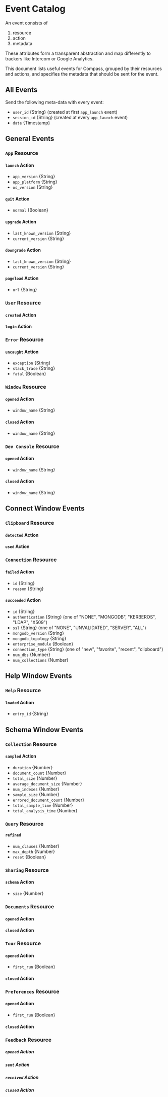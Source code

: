 # Event Catalog

An event consists of

1. resource
2. action
3. metadata

These attributes form a transparent abstraction and map differently to
trackers like Intercom or Google Analytics.

This document lists useful events for Compass, grouped by their resources
and actions, and specifies the metadata that should be sent for the event.

## All Events

Send the following meta-data with every event:

- `user_id` {String}       (created at first `app_launch` event)
- `session_id` {String}    (created at every `app_launch` event)
- `date` {Timestamp}

## General Events

### `App` Resource

#### `launch` Action
- `app_version` {String}
- `app_platform` {String}
- `os_version` {String}

#### `quit` Action
- `normal` {Boolean}

#### `upgrade` Action
- `last_known_version` {String}
- `current_version` {String}

#### `downgrade` Action
- `last_known_version` {String}
- `current_version` {String}

#### `pageload` Action
- `url` {String}

### `User` Resource

#### `created` Action

#### `login` Action

### `Error` Resource

#### `uncaught` Action
- `exception` {String}
- `stack_trace` {String}
- `fatal` {Boolean}


### `Window` Resource

#### `opened` Action
- `window_name` {String}

#### `closed` Action
- `window_name` {String}

### `Dev Console` Resource

#### `opened` Action
- `window_name` {String}

#### `closed` Action
- `window_name` {String}


## Connect Window Events

### `Clipboard` Resource

#### `detected` Action

#### `used` Action


### `Connection` Resource

#### `failed` Action
- `id` {String}
- `reason` {String}

#### `succeeded` Action
- `id` {String}
- `authentication` {String} (one of "NONE", "MONGODB", "KERBEROS", "LDAP", "X509")
- `ssl` {String} (one of "NONE", "UNVALIDATED", "SERVER", "ALL")
- `mongodb_version` {String}
- `mongodb_topology` {String}
- `enterprise_module` {Boolean}
- `connection_type` {String}  (one of "new", "favorite", "recent", "clipboard")
- `num_dbs` {Number}
- `num_collections` {Number}

## Help Window Events

### `Help` Resource

#### `loaded` Action
- `entry_id` {String}

## Schema Window Events

### `Collection` Resource

#### `sampled` Action
- `duration` {Number}
- `document_count` {Number}
- `total_size` {Number}
- `average_document_size` {Number}
- `num_indexes` {Number}
- `sample_size` {Number}
- `errored_document_count` {Number}
- `total_sample_time` {Number}
- `total_analysis_time` {Number}


### `Query` Resource

#### `refined`
- `num_clauses` {Number}
- `max_depth` {Number}
- `reset` {Boolean}

### `Sharing` Resource

#### `schema` Action
- `size` {Number}

### `Documents` Resource

#### `opened` Action

#### `closed` Action

### `Tour` Resource

#### `opened` Action
- `first_run` {Boolean}

#### `closed` Action

### `Preferences` Resource

#### `opened` Action
- `first_run` {Boolean}

#### `closed` Action

### `Feedback` Resource

##### `opened` Action

##### `sent` Action

##### `received` Action

##### `closed` Action
